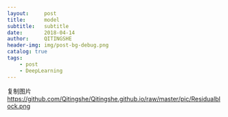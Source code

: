```yaml
---
layout:     post
title:      model
subtitle:   subtitle
date:       2018-04-14
author:     QITINGSHE
header-img: img/post-bg-debug.png
catalog: true
tags:
    - post
    - DeepLearning
---
```


复制图片
https://github.com/Qitingshe/Qitingshe.github.io/raw/master/pic/Residualblock.png
